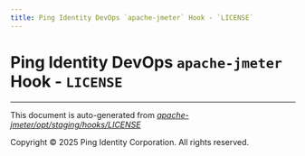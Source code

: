 ```yaml
---
title: Ping Identity DevOps `apache-jmeter` Hook - `LICENSE`
---
```


# Ping Identity DevOps `apache-jmeter` Hook - `LICENSE`

---
This document is auto-generated from _[apache-jmeter/opt/staging/hooks/LICENSE](https://github.com/pingidentity/pingidentity-docker-builds/blob/master/apache-jmeter/opt/staging/hooks/LICENSE)_

Copyright © 2025 Ping Identity Corporation. All rights reserved.
